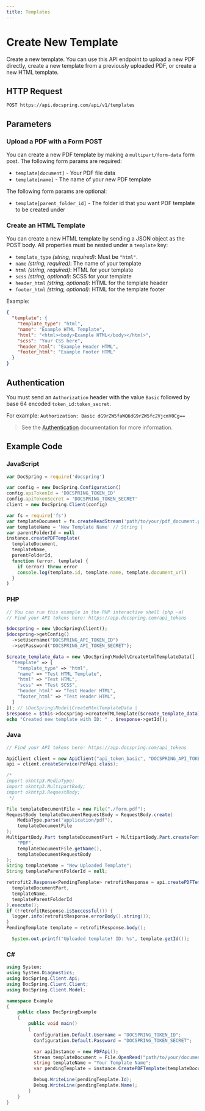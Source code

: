 ```yaml
---
title: Templates
---
```


# Create New Template

Create a new template. You can use this API endpoint to upload a new PDF directly, create a new template from a previously uploaded PDF, or create a new HTML template.

## HTTP Request

`POST https://api.docspring.com/api/v1/templates`

## Parameters

### Upload a PDF with a Form POST

You can create a new PDF template by making a `multipart/form-data` form post. The following form params are required:

- `template[document]` - Your PDF file data
- `template[name]` - The name of your new PDF template

The following form params are optional:

- `template[parent_folder_id]` - The folder id that you want PDF template to be created under

### Create an HTML Template

You can create a new HTML template by sending a JSON object as the POST body. All properties must be nested under a `template` key:

- `template_type` _(string, required)_: Must be `"html"`.
- `name` _(string, required)_: The name of your template
- `html` _(string, required)_: HTML for your template
- `scss` _(string, optional)_: SCSS for your template
- `header_html` _(string, optional)_: HTML for the template header
- `footer_html` _(string, optional)_: HTML for the template footer

Example:

```json
{
  "template": {
    "template_type": "html",
    "name": "Example HTML Template",
    "html": "<html><body>Example HTML</body></html>",
    "scss": "Your CSS here",
    "header_html": "Example Header HTML",
    "footer_html": "Example Footer HTML"
  }
}
```

## Authentication

You must send an `Authorization` header with the value `Basic` followed by base 64 encoded `token_id:token_secret`.

For example: `Authorization: Basic dG9rZW5faWQ6dG9rZW5fc2VjcmV0Cg==`

> See the [Authentication](../install-api-client/authentication) documentation for more information.

## Example Code

### JavaScript

```javascript
var DocSpring = require('docspring')

var config = new DocSpring.Configuration()
config.apiTokenId = 'DOCSPRING_TOKEN_ID'
config.apiTokenSecret = 'DOCSPRING_TOKEN_SECRET'
client = new DocSpring.Client(config)

var fs = require('fs')
var templateDocument = fs.createReadStream('path/to/your/pdf_document.pdf') // File |
var templateName = 'New Template Name' // String |
var parentFolderId = null
instance.createPDFTemplate(
  templateDocument,
  templateName,
  parentFolderId,
  function (error, template) {
    if (error) throw error
    console.log(template.id, template.name, template.document_url)
  }
)
```

### PHP

```php
// You can run this example in the PHP interactive shell (php -a)
// Find your API tokens here: https://app.docspring.com/api_tokens

$docspring = new \DocSpring\Client();
$docspring->getConfig()
  ->setUsername("DOCSPRING_API_TOKEN_ID")
  ->setPassword("DOCSPRING_API_TOKEN_SECRET");

$create_template_data = new \DocSpring\Model\CreateHtmlTemplateData([
  "template" => [
    "template_type" => "html",
    "name" => "Test HTML Template",
    "html" => "Test HTML",
    "scss" => "Test SCSS",
    "header_html" => "Test Header HTML",
    "footer_html" => "Test Header HTML",
  ]
]); // \DocSpring\Model\CreateHtmlTemplateData |
$response = $this->docspring->createHTMLTemplate($create_template_data);
echo "Created new template with ID: " . $response->getId();
```

### Java

```java
// Find your API tokens here: https://app.docspring.com/api_tokens

ApiClient client = new ApiClient("api_token_basic", "DOCSPRING_API_TOKEN_ID", "DOCSPRING_API_TOKEN_SECRET");
api = client.createService(PdfApi.class);

/*
import okhttp3.MediaType;
import okhttp3.MultipartBody;
import okhttp3.RequestBody;
 */

File templateDocumentFile = new File("./form.pdf");
RequestBody templateDocumentRequestBody = RequestBody.create(
    MediaType.parse("application/pdf"),
    templateDocumentFile
);
MultipartBody.Part templateDocumentPart = MultipartBody.Part.createFormData(
    "PDF",
    templateDocumentFile.getName(),
    templateDocumentRequestBody
);
String templateName = "New Uploaded Template";
String templateParentFolderId = null;

retrofit2.Response<PendingTemplate> retrofitResponse = api.createPDFTemplate(
  templateDocumentPart,
  templateName,
  templateParentFolderId
).execute();
if (!retrofitResponse.isSuccessful()) {
  logger.info(retrofitResponse.errorBody().string());
}
PendingTemplate template = retrofitResponse.body();

  System.out.printf("Uploaded template! ID: %s", template.getId());
```

### C#

```csharp
using System;
using System.Diagnostics;
using DocSpring.Client.Api;
using DocSpring.Client.Client;
using DocSpring.Client.Model;

namespace Example
{
    public class DocSpringExample
    {
        public void main()
        {
          Configuration.Default.Username = "DOCSPRING_TOKEN_ID";
          Configuration.Default.Password = "DOCSPRING_TOKEN_SECRET";

          var apiInstance = new PDFApi();
          Stream templateDocument = File.OpenRead("path/to/your/document.pdf");
          string templateName = "Your Template Name";
          var pendingTemplate = instance.CreatePDFTemplate(templateDocument, templateName);

          Debug.WriteLine(pendingTemplate.Id);
          Debug.WriteLine(pendingTemplate.Name);
        }
    }
}
```